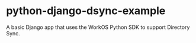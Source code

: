 # python-django-dsync-example
A basic Django app that uses the WorkOS Python SDK to support Directory Sync.
